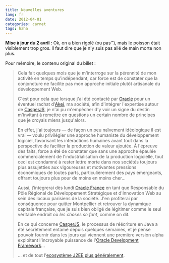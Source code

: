 ```yaml
---
title: Nouvelles aventures
lang: fr
date: 2012-04-01
categories: carnet
tags: haha
---
```


**Mise à jour du 2 avril :** Ok, on a bien rigolé (ou pas™), mais le poisson était visiblement trop gros. Il faut dire que je n'y suis pas allé de main morte non plus.

Pour mémoire, le contenu original du billet :

> Cela fait quelques mois que je m'interroge sur la pérennité de mon activité en temps qu'indépendant, car force est de constater que la conjoncture ne facilite pas mon approche initiale plutôt artisanale du développement Web.
>
> C'est pour cela que lorsque j'ai été contacté par [Oracle](http://oracle.com/) pour un éventuel rachat d'[Akei](http://akei.com/), ma société, afin d'intégrer l'expertise autour de [CasperJS](http://casperjs.org/), je n'ai pu m'empêcher d'y voir un signe du destin m'invitant à remettre en questions un certain nombre de principes que je croyais miens jusqu'alors.
>
> En effet, j'ai toujours — de façon un peu naïvement idéologique il est vrai — voulu privilégier une approche humaniste du développement logiciel, favorisant les interactions humaines avant tout dans la perspective de faciliter la production de valeur ajoutée. À l'épreuve des faits, force a été de constater que sans une approche épaulée commercialement de l'industrialisation de la production logicielle, tout ceci est condamné à rester lettre morte dans nos sociétés toujours plus assujetties aux vigoureuses et motivantes pressions économiques de toutes parts, particulièrement des pays émergeants, offrant toujours plus pour de moins en moins cher…
>
> Aussi, j'integrerai dès lundi [Oracle France](http://www.oracle.com/fr/index.html) en tant que Responsable du Pôle Régional de Développement Stratégique et d'Innovation Web au sein des locaux parisiens de la société. J'en profiterai par conséquence pour quitter Montpellier et retrouver la dynamique capitale française, que je suis bien obligé de légitimer comme le seul véritable endroit où *les choses se font*, comme on dit.
>
> En ce qui concerne [CasperJS](http://casperjs.org/), le processus de réécriture en Java a été secrètement entamé depuis quelques semaines, et je pense pouvoir fournir dans les jours qui viennent une première version alpha exploitant l'incroyable puissance de l'[Oracle Development Framework](http://www.oracle.com/technetwork/developer-tools/adf/overview/index.html)…
>
> … et de tout l'[ecosystème J2EE plus généralement](http://www.marseille-sympa.com/merou.jpg).
